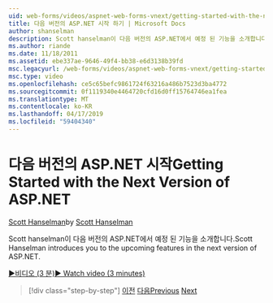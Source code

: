```yaml
---
uid: web-forms/videos/aspnet-web-forms-vnext/getting-started-with-the-next-version-of-aspnet
title: 다음 버전의 ASP.NET 시작 하기 | Microsoft Docs
author: shanselman
description: Scott hanselman이 다음 버전의 ASP.NET에서 예정 된 기능을 소개합니다.
ms.author: riande
ms.date: 11/18/2011
ms.assetid: ebe337ae-9646-49f4-bb38-e6d3138b39fd
msc.legacyurl: /web-forms/videos/aspnet-web-forms-vnext/getting-started-with-the-next-version-of-aspnet
msc.type: video
ms.openlocfilehash: ce5c65befc9861724f63216a486b7523d3ba4772
ms.sourcegitcommit: 0f1119340e4464720cfd16d0ff15764746ea1fea
ms.translationtype: MT
ms.contentlocale: ko-KR
ms.lasthandoff: 04/17/2019
ms.locfileid: "59404340"
---
```

# <a name="getting-started-with-the-next-version-of-aspnet"></a><span data-ttu-id="e4377-103">다음 버전의 ASP.NET 시작</span><span class="sxs-lookup"><span data-stu-id="e4377-103">Getting Started with the Next Version of ASP.NET</span></span>

<span data-ttu-id="e4377-104">[Scott Hanselman](https://github.com/shanselman)</span><span class="sxs-lookup"><span data-stu-id="e4377-104">by [Scott Hanselman](https://github.com/shanselman)</span></span>

<span data-ttu-id="e4377-105">Scott hanselman이 다음 버전의 ASP.NET에서 예정 된 기능을 소개합니다.</span><span class="sxs-lookup"><span data-stu-id="e4377-105">Scott Hanselman introduces you to the upcoming features in the next version of ASP.NET.</span></span>

[<span data-ttu-id="e4377-106">&#9654;비디오 (3 분)</span><span class="sxs-lookup"><span data-stu-id="e4377-106">&#9654; Watch video (3 minutes)</span></span>](https://channel9.msdn.com/Blogs/ASP-NET-Site-Videos/getting-started-with-the-next-version-of-aspnet)

> [!div class="step-by-step"]
> <span data-ttu-id="e4377-107">[이전](aspnet-vnext-videos-bundling-and-minification.md)
> [다음](aspnet-and-web-tools-20122.md)</span><span class="sxs-lookup"><span data-stu-id="e4377-107">[Previous](aspnet-vnext-videos-bundling-and-minification.md)
[Next](aspnet-and-web-tools-20122.md)</span></span>
